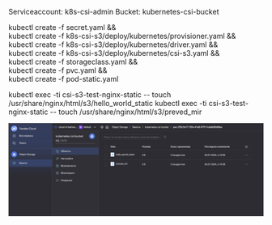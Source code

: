 Serviceaccount: k8s-csi-admin
Bucket: kubernetes-csi-bucket

kubectl create -f secret.yaml && \
kubectl create -f k8s-csi-s3/deploy/kubernetes/provisioner.yaml && \
kubectl create -f k8s-csi-s3/deploy/kubernetes/driver.yaml && \
kubectl create -f k8s-csi-s3/deploy/kubernetes/csi-s3.yaml && \
kubectl create -f storageclass.yaml && \
kubectl create -f pvc.yaml && \
kubectl create -f pod-static.yaml 

kubectl exec -ti csi-s3-test-nginx-static -- touch /usr/share/nginx/html/s3/hello_world_static
kubectl exec -ti csi-s3-test-nginx-static -- touch /usr/share/nginx/html/s3/preved_mir


![результат](image.png)
